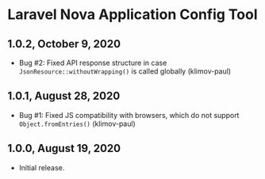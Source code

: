 Laravel Nova Application Config Tool
====================================

1.0.2, October 9, 2020
----------------------

- Bug #2: Fixed API response structure in case `JsonResource::withoutWrapping()` is called globally (klimov-paul)


1.0.1, August 28, 2020
----------------------

- Bug #1: Fixed JS compatibility with browsers, which do not support `Object.fromEntries()` (klimov-paul)


1.0.0, August 19, 2020
----------------------

- Initial release.
